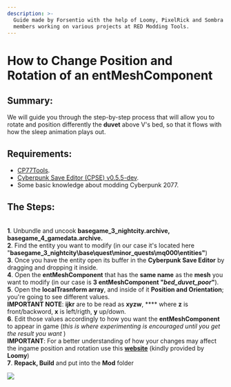 ```yaml
---
description: >-
  Guide made by Forsentio with the help of Loomy, PixelRick and Sombra - Team
  members working on various projects at RED Modding Tools.
---
```


# How to Change Position and Rotation of an entMeshComponent

## Summary:

We will guide you through the step-by-step process that will allow you to rotate and position differently the **duvet** above V's bed, so that it flows with how the sleep animation plays out.

## Requirements:

* [CP77Tools](https://github.com/WolvenKit/CP77Tools/releases).
* [Cyberpunk Save Editor (CPSE) v0.5.5-dev](https://github.com/PixelRick/CyberpunkSaveEditor/releases/tag/v0.5.5-dev).
* Some basic knowledge about modding Cyberpunk 2077.

## The Steps:

\
**1**. Unbundle and uncook **basegame\_3\_nightcity.archive, basegame\_4\_gamedata.archive.**\
**2**. Find the entity you want to modify (in our case it's located here "**basegame\_3\_nightcity\base\quest\minor\_quests\mq000\entities"**) \
**3**. Once you have the entity open its buffer in the **Cyberpunk Save Editor** by dragging and dropping it inside.\
**4**. Open the **entMeshComponent** that has the **same name** as the **mesh** you want to modify (in our case is **3 entMeshComponent "**_**bed\_duvet\_poor**_**"**).\
**5**. Open the **localTrasnform array**, and inside of it **Position and Orientation**; you're going to see different values. \
**IMPORTANT NOTE**: **ijkr** are to be read as **xyzw**, **** where **z** is front/backword, **x** is left/rigth, **y** up/down.\
**6**. Edit those values accordingly to how you want the **entMeshComponent** to appear in game (_this is where experimenting is encouraged until you get the result you want_ ) \
**IMPORTANT**: For a better understanding of how your changes may affect the ingame position and rotation use this [**website**](https://quaternions.online/) (kindly provided by **Loomy**) \
**7**. **Repack, Build** and put into the **Mod** folder

![](../../.gitbook/assets/wkit\_wiki\_qEd\_res\_Duvet\_result.png)
